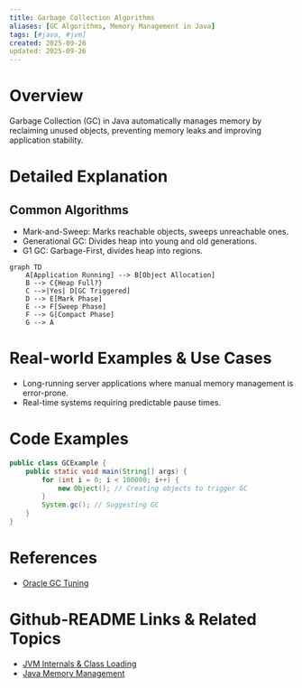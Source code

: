 ```yaml
---
title: Garbage Collection Algorithms
aliases: [GC Algorithms, Memory Management in Java]
tags: [#java, #jvm]
created: 2025-09-26
updated: 2025-09-26
---
```


# Overview

Garbage Collection (GC) in Java automatically manages memory by reclaiming unused objects, preventing memory leaks and improving application stability.

# Detailed Explanation

## Common Algorithms

- Mark-and-Sweep: Marks reachable objects, sweeps unreachable ones.
- Generational GC: Divides heap into young and old generations.
- G1 GC: Garbage-First, divides heap into regions.

```mermaid
graph TD
    A[Application Running] --> B[Object Allocation]
    B --> C{Heap Full?}
    C -->|Yes| D[GC Triggered]
    D --> E[Mark Phase]
    E --> F[Sweep Phase]
    F --> G[Compact Phase]
    G --> A
```

# Real-world Examples & Use Cases

- Long-running server applications where manual memory management is error-prone.
- Real-time systems requiring predictable pause times.

# Code Examples

```java
public class GCExample {
    public static void main(String[] args) {
        for (int i = 0; i < 100000; i++) {
            new Object(); // Creating objects to trigger GC
        }
        System.gc(); // Suggesting GC
    }
}
```

# References

- [Oracle GC Tuning](https://docs.oracle.com/javase/8/docs/technotes/guides/vm/gctuning/)

# Github-README Links & Related Topics

- [JVM Internals & Class Loading](../jvm-internals-class-loading/README.md)
- [Java Memory Management](../java-memory-management/README.md)